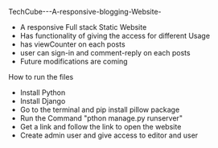 TechCube---A-responsive-blogging-Website-
- A responsive Full stack Static Website
- Has functionality of giving the access for different Usage
- has viewCounter on each posts
- user can sign-in and comment-reply on each posts
- Future modifications are coming


How to run the files
- Install Python
- Install Django
- Go to the terminal and pip install pillow package
- Run the Command "pthon manage.py runserver"
- Get a link and follow the link to open the website
- Create admin user and give access to editor and user
